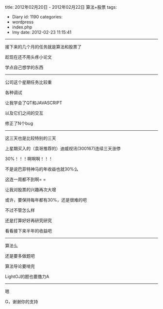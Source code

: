 title: 2012年02月20日 - 2012年02月22日 算法+股票
tags:
  - Diary
id: 1190
categories:
  - wordpress
  - index.php
  - lmy
date: 2012-02-23 11:15:41
---

接下来的几个月的任务就是算法和股票了

趁现在还不用头疼小论文

学点自己想学的东<!--more-->西

---------------------------

公司这个星期任务比较重

各种调试

让我学会了QT和JAVASCRIPT

以及它们之间的交互

修正了N个bug

---------------------------

这三天也是比较特别的三天

上星期买入的（袁哥推荐的）迪威视讯(300167)连续三天涨停

30%！！！啊啊啊！！！

不是说巴菲特神马的年收益也就30%么

这连一周都不到啊= =

让我对股票的兴趣再次大增

或许，要保持每年都有30%，还是很难的吧

不过不管怎么样

还是打算好好再研究研究

看看接下来半年的收益吧

-------------------------------------------

算法么

还是要多做题吧

算法导论要啃完

LightOJ的题也要撸力A

--------------------------------------

嗯

G，谢谢你的支持